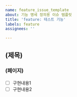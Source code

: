 ```yaml
---
name: feature_issue_template
about: 기능 명세 정의용 이슈 템플릿
title: 'feature: 테스트 기능'
labels: feature
assignees: ''

---
```


## (제목)
### (페이지)
- [ ] 구현내용1
- [ ] 구현내용2

